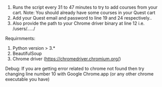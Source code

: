 1) Runs the script every 31 to 47 minutes to try to add courses from your cart. Note: You should already have some courses in your Quest cart
2) Add your Quest email and password to line 19 and 24 respectively..
3) Also provide the path to your Chrome driver binary at line 12 i.e. /users/...../

Requirnments:
1) Python version  > 3.*
2) BeautifulSoup
3) Chrome driver (https://chromedriver.chromium.org/)

Debug:
If you are getting error related to chrome not found then try changing line number 10 with Google Chrome.app (or any other chrome executable you have)
